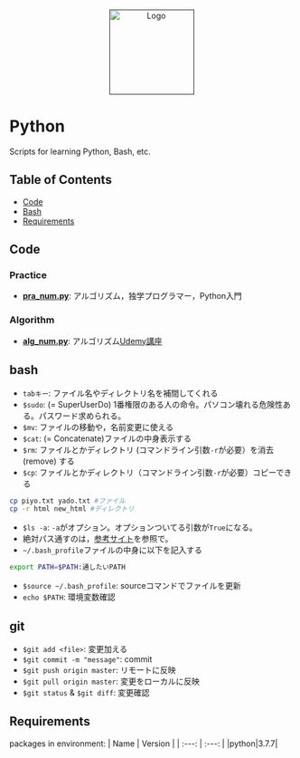 <!-- PROJECT LOGO -->
<br />
<p align="center">
  <a href="">
    <img src="https://upload.wikimedia.org/wikipedia/commons/thumb/c/c3/Python-logo-notext.svg/2048px-Python-logo-notext.svg.png" alt="Logo" width="150" height="150">
  </a>
  
# Python
Scripts for learning Python, Bash, etc.

## Table of Contents
- [Code](#code)
- [Bash](#bash)
- [Requirements](#requirements)

## Code
### Practice
- [**pra_num.py**](./Practice): アルゴリズム，独学プログラマー，Python入門

### Algorithm
- [**alg_num.py**](./Algorithm): アルゴリズム[Udemy講座](https://www.udemy.com/course/algorithm1/learn/lecture/10674030#overview)


## bash
- `tabキー`: ファイル名やディレクトリ名を補間してくれる
- `$sudo`: (= SuperUserDo)  1番権限のある人の命令。パソコン壊れる危険性ある。パスワード求められる。
- `$mv`: ファイルの移動や，名前変更に使える
- `$cat`: (= Concatenate)ファイルの中身表示する
- `$rm`: ファイルとかディレクトリ (コマンドライン引数`-r`が必要）を消去 (remove) する
- `$cp`: ファイルとかディレクトリ（コマンドライン引数`-r`が必要）コピーできる
```bash
cp piyo.txt yado.txt #ファイル
cp -r html new_html #ディレクトリ
```
- `$ls -a`: `-a`がオプション。オプションついてる引数が`True`になる。
- 絶対パス通すのは，[参考サイト](https://qiita.com/nbkn/items/01a11392921119fa0153)を参照で。
- `~/.bash_profile`ファイルの中身に以下を記入する
```bash
export PATH=$PATH:通したいPATH
```
- `$source ~/.bash_profile`: sourceコマンドでファイルを更新
- `echo $PATH`: 環境変数確認

## git
- `$git add <file>`: 変更加える
- `$git commit -m "message"`: commit
- `$git push origin master`: リモートに反映
- `$git pull origin master`: 変更をローカルに反映
- `$git status` & `$git diff`: 変更確認

## Requirements
 packages in environment: 
| Name |  Version |
| :---: |  :---:  |
|python|3.7.7|

